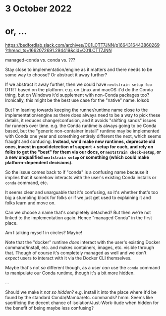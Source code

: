 # 3 October 2022
# or, …

<https://bedfordlab.slack.com/archives/C01LCTT7JNN/p1664316443860269?thread_ts=1662072691.294419&cid=C01LCTT7JNN>

managed-conda vs. conda vs. ???

Stay close to implementation/engine as it matters and there needs to be some
way to choose?  Or abstract it away further?

If we abstract it away further, then we could have `nextstrain setup foo` DTRT
based on the platform.  e.g. on Linux and macOS it'd do the Conda thing, but on
Windows it'd supplement with non-Conda packages too?  Ironically, this might be
the best use case for the "native" name.  lolsob

But I'm leaning towards keeping the runner/runtime name close to the
implementation/engine as there does always need to be a way to pick these
details, it reduces change/confusion, and it avoids "shifting sands" issues for
runners over time.  e.g. the Conda runtime is always going to be Conda based,
but the "generic non-container install" runtime may be implemented with Conda
one year and something entirely different the next, which seems fraught and
confusing.  **Instead, we'd make new runtimes, deprecate old ones, invest in
good detection of support + setup for each, and rely on folks to get the "best"
for them via our docs, or `nextstrain check-setup`, or a new unqualified
`nextstrain setup` or something (which could make platform-dependent
decisions).**

So the issue comes back to if "conda" is a confusing name because it implies
that it somehow interacts with the user's existing Conda installs or `conda`
command, etc.

It seems clear and unarguable that it's confusing, so it's whether that's too
big a stumbling block for folks or if we just get used to explaining it and
folks learn and move on.

Can we choose a name that's completely detached?  But then we're not linked to
the implementation again.  Hence "managed Conda" in the first place.

Am I talking myself in circles? Maybe!

Note that the "docker" runtime _does_ interact with the user's existing Docker
command/install, etc. and makes containers, images, etc. visible through that.
Though of course it's completely managed as well and we don't _expect_ users to
interact with it via the Docker CLI themselves.

Maybe that's not _so_ different though, as a user _can_ use the `conda` command
to manipulate our Conda runtime, though it's a bit more hidden.

…

Should we make it _not so hidden_?  e.g. install it into the place where it'd
be found by the standard Conda/Mamba/etc. commands?  hmm.  Seems like
sacrificing the decent chance of isolation/Just-Work-itude when hidden for the
benefit of being maybe less confusing?
